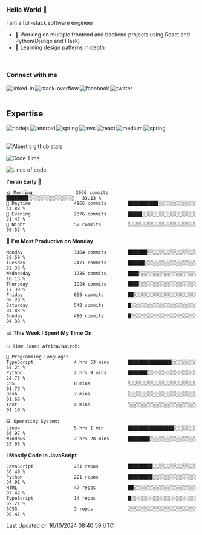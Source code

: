 

### Hello World 👋
I am a full-stack software engineer
- 🔭 Working on multiple frontend and backend projects using React and Python(Django and Flask)
- 🌱 Learning design patterns in depth

<br>

### Connect with me

[<img align="left" alt="linked-in" src="https://img.shields.io/badge/linkedin-%230077B5.svg?&style=for-the-badge&logo=linkedin&logoColor=white" />](https://www.linkedin.com/in/albert-byrone/)

<!-- [<img align="left" alt="medium" src="https://img.shields.io/badge/medium-%2312100E.svg?&style=for-the-badge&logo=medium&logoColor=white" />](https://56faisal.medium.com/) -->

[<img align="left" alt="stack-overflow" src="https://img.shields.io/badge/stack%20overflow-FE7A16?logo=stack-overflow&logoColor=white&style=for-the-badge" />](https://stackoverflow.com/users/11916317/albert-byrone)

[<img align="left" alt="facebook" src="https://img.shields.io/badge/facebook-%231877F2.svg?&style=for-the-badge&logo=facebook&logoColor=white" />](https://web.facebook.com/albert.byrone.1/)

[<img align="left" alt="twitter" src="https://img.shields.io/badge/twitter-%231DA1F2.svg?&style=for-the-badge&logo=twitter&logoColor=white" />](https://twitter.com/byrone_albert)

<br>

<br>

## Expertise
<img align="left" alt="nodejs" src="https://img.shields.io/badge/python%20-%2343853D.svg?&style=for-the-badge&logo=node.js&logoColor=white" />
<img align="left" alt="android" src="https://img.shields.io/badge/Flask-3DDC84?logo=android&logoColor=white&style=for-the-badge" />
<img align="left" alt="spring" src="https://img.shields.io/badge/drf%20-%236DB33F.svg?&style=for-the-badge&logo=spring&logoColor=white" />
<img align="left" alt="aws" src="https://img.shields.io/badge/django%20AWS-%23232F3E?logo=amazon-aws&logoColor=white&style=for-the-badge" />
<img align="left" alt="react" src="https://img.shields.io/badge/react%20-%2320232a.svg?&style=for-the-badge&logo=react&logoColor=%2361DAFB" />
<img align="left" alt="medium" src="https://img.shields.io/badge/Angular-%23316192.svg?&style=for-the-badge&logo=postgresql&logoColor=white" />
<img align="left" alt="spring" src="https://img.shields.io/badge/Javascript%20-%236DB33F.svg?&style=for-the-badge&logo=spring&logoColor=white" />
<br>
<br>


[![Albert's github stats](https://github-readme-stats.vercel.app/api?username=Albert-Byrone&count_private=true&show_icons=true&theme=radical&hide_rank=false)](https://github.com/anuraghazra/github-readme-stats)

<!-- [![Top Langs](https://github-readme-stats.vercel.app/api/top-langs/?username=Albert-Byrone&layout=compact)](https://github.com/anuraghazra/github-readme-stats) -->

<!--
**Albert-Byrone/Albert-Byrone** is a ✨ _special_ ✨ repository because its `README.md` (this file) appears on your GitHub profile.

Here are some ideas to get you started:

- 🔭 I’m currently working on ...
- 🌱 I’m currently learning ...
- 👯 I’m looking to collaborate on ...
- 🤔 I’m looking for help with ...
- 💬 Ask me about ...
- 📫 How to reach me: ...
- 😄 Pronouns: ...
- ⚡ Fun fact: ...
-->


<!--START_SECTION:waka-->
![Code Time](http://img.shields.io/badge/Code%20Time-1%2C438%20hrs%2024%20mins-blue)

![Lines of code](https://img.shields.io/badge/From%20Hello%20World%20I%27ve%20Written-72.8%20million%20lines%20of%20code-blue)

**I'm an Early 🐤** 

```text
🌞 Morning                3666 commits        ████████░░░░░░░░░░░░░░░░░   33.13 % 
🌆 Daytime                4966 commits        ███████████░░░░░░░░░░░░░░   44.88 % 
🌃 Evening                2376 commits        █████░░░░░░░░░░░░░░░░░░░░   21.47 % 
🌙 Night                  57 commits          ░░░░░░░░░░░░░░░░░░░░░░░░░   00.52 % 
```
📅 **I'm Most Productive on Monday** 

```text
Monday                   3164 commits        ███████░░░░░░░░░░░░░░░░░░   28.59 % 
Tuesday                  2471 commits        ██████░░░░░░░░░░░░░░░░░░░   22.33 % 
Wednesday                1785 commits        ████░░░░░░░░░░░░░░░░░░░░░   16.13 % 
Thursday                 1924 commits        ████░░░░░░░░░░░░░░░░░░░░░   17.39 % 
Friday                   695 commits         ██░░░░░░░░░░░░░░░░░░░░░░░   06.28 % 
Saturday                 540 commits         █░░░░░░░░░░░░░░░░░░░░░░░░   04.88 % 
Sunday                   486 commits         █░░░░░░░░░░░░░░░░░░░░░░░░   04.39 % 
```


📊 **This Week I Spent My Time On** 

```text
🕑︎ Time Zone: Africa/Nairobi

💬 Programming Languages: 
TypeScript               4 hrs 53 mins       ████████████████░░░░░░░░░   65.24 % 
Python                   2 hrs 9 mins        ███████░░░░░░░░░░░░░░░░░░   28.73 % 
CSS                      8 mins              ░░░░░░░░░░░░░░░░░░░░░░░░░   01.79 % 
Bash                     7 mins              ░░░░░░░░░░░░░░░░░░░░░░░░░   01.68 % 
Text                     4 mins              ░░░░░░░░░░░░░░░░░░░░░░░░░   01.10 % 

💻 Operating System: 
Linux                    5 hrs 1 min         █████████████████░░░░░░░░   66.97 % 
Windows                  2 hrs 28 mins       ████████░░░░░░░░░░░░░░░░░   33.03 % 
```

**I Mostly Code in JavaScript** 

```text
JavaScript               231 repos           █████████░░░░░░░░░░░░░░░░   36.49 % 
Python                   221 repos           █████████░░░░░░░░░░░░░░░░   34.91 % 
HTML                     47 repos            ██░░░░░░░░░░░░░░░░░░░░░░░   07.42 % 
TypeScript               14 repos            █░░░░░░░░░░░░░░░░░░░░░░░░   02.21 % 
SCSS                     3 repos             ░░░░░░░░░░░░░░░░░░░░░░░░░   00.47 % 
```




 Last Updated on 16/10/2024 08:40:59 UTC
<!--END_SECTION:waka-->
